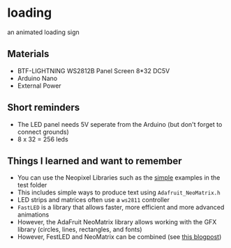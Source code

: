 # loading
an animated loading sign

## Materials
- BTF-LIGHTNING WS2812B Panel Screen 8*32 DC5V
- Arduino Nano
- External Power

## Short reminders
- The LED panel needs 5V seperate from the Arduino (but don't forget to connect grounds)
- 8 x 32 = 256 leds

## Things I learned and want to remember
- You can use the Neopixel Libraries such as the [simple](/tests) examples in the test folder
- This includes simple ways to produce text using ``Adafruit_NeoMatrix.h``
- LED strips and matrices often use a ``ws2811`` controller
- ``FastLED`` is a library that allows faster, more efficient and more advanced animations
- However, the AdaFruit NeoMatrix library allows working with the GFX library (circles, lines, rectangles, and fonts)
- However, FestLED and NeoMatrix can be combined (see [this blogpost](https://marc.merlins.org/perso/arduino/post_2018-04-23_FastLED_NeoMatrix-library_-how-to-do-Matrices-with-FastLED-and-Adafruit_GFX.html))
